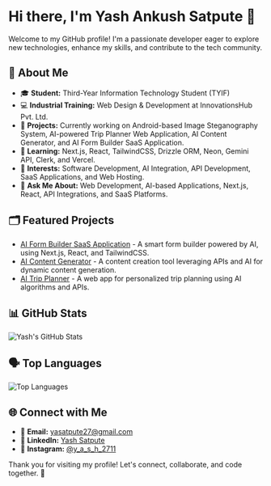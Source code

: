 # Hi there, I'm Yash Ankush Satpute 👋

Welcome to my GitHub profile! I'm a passionate developer eager to explore new technologies, enhance my skills, and contribute to the tech community. 

## 🚀 About Me

- 🎓 **Student:** Third-Year Information Technology Student (TYIF)
- 💻 **Industrial Training:** Web Design & Development at InnovationsHub Pvt. Ltd.
- 📱 **Projects:** Currently working on Android-based Image Steganography System, AI-powered Trip Planner Web Application, AI Content Generator, and AI Form Builder SaaS Application.
- 🌱 **Learning:** Next.js, React, TailwindCSS, Drizzle ORM, Neon, Gemini API, Clerk, and Vercel.
- 🧪 **Interests:** Software Development, AI Integration, API Development, SaaS Applications, and Web Hosting.
- 💬 **Ask Me About:** Web Development, AI-based Applications, Next.js, React, API Integrations, and SaaS Platforms.

## 🗂️ Featured Projects

- [AI Form Builder SaaS Application](https://github.com/Yash-Satpute-2711/project1) - A smart form builder powered by AI, using Next.js, React, and TailwindCSS.
- [AI Content Generator](https://github.com/Yash-Satpute-2711/project2) - A content creation tool leveraging APIs and AI for dynamic content generation.
- [AI Trip Planner](https://github.com/Yash-Satpute-2711/project3) - A web app for personalized trip planning using AI algorithms and APIs.

## 📊 GitHub Stats

![Yash's GitHub Stats](https://github-readme-stats.vercel.app/api?username=Yash-Satpute-2711&show_icons=true&theme=radical)

## 🗣️ Top Languages

![Top Languages](https://github-readme-stats.vercel.app/api/top-langs/?username=Yash-Satpute-2711&layout=compact&theme=radical)

## 🌐 Connect with Me

- 📧 **Email:** [yasatpute27@gmail.com](mailto:yasatpute27@gmail.com)
- 💼 **LinkedIn:** [Yash Satpute](https://www.linkedin.com/in/your-linkedin-profile/)
- 📸 **Instagram:** [@y_a_s_h_2711](https://www.instagram.com/y_a_s_h_2711/)

Thank you for visiting my profile! Let's connect, collaborate, and code together. 🚀
